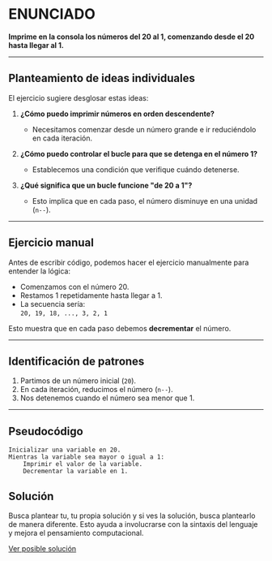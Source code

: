 # ENUNCIADO  
**Imprime en la consola los números del 20 al 1, comenzando desde el 20 hasta llegar al 1.**

---

## Planteamiento de ideas individuales  
El ejercicio sugiere desglosar estas ideas:  

1. **¿Cómo puedo imprimir números en orden descendente?**  
   - Necesitamos comenzar desde un número grande e ir reduciéndolo en cada iteración.

2. **¿Cómo puedo controlar el bucle para que se detenga en el número 1?**  
   - Establecemos una condición que verifique cuándo detenerse.

3. **¿Qué significa que un bucle funcione "de 20 a 1"?**  
   - Esto implica que en cada paso, el número disminuye en una unidad (`n--`).

---

## Ejercicio manual  
Antes de escribir código, podemos hacer el ejercicio manualmente para entender la lógica:  
- Comenzamos con el número 20.  
- Restamos 1 repetidamente hasta llegar a 1.  
- La secuencia sería:  
  `20, 19, 18, ..., 3, 2, 1`

Esto muestra que en cada paso debemos **decrementar** el número.

---

## Identificación de patrones  
1. Partimos de un número inicial (`20`).  
2. En cada iteración, reducimos el número (`n--`).  
3. Nos detenemos cuando el número sea menor que 1.  

---

## Pseudocódigo  
```plaintext
Inicializar una variable en 20.
Mientras la variable sea mayor o igual a 1:
    Imprimir el valor de la variable.
    Decrementar la variable en 1.

```

## Solución

Busca plantear tu, tu propia solución y si ves la solución, busca plantearlo de manera diferente. Esto ayuda a involucrarse con la sintaxis del lenguaje y mejora el pensamiento computacional.

[Ver posible solución](./Ejercicio2.js)
